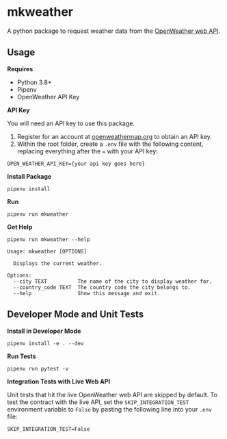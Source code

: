 # mkweather

A python package to request weather data from the [OpenWeather web API](https://openweathermap.org/).

## Usage

**Requires**

- Python 3.8+
- Pipenv
- OpenWeather API Key

**API Key**

You will need an API key to use this package.

1. Register for an account at [openweathermap.org](https://openweathermap.org/) to obtain an API key.
1. Within the root folder, create a `.env` file with the following content, replacing everything after the `=` with your API key:

```
OPEN_WEATHER_API_KEY={your api key goes here}
```

**Install Package**

`pipenv install`

**Run**

`pipenv run mkweather`

**Get Help**

`pipenv run mkweather --help`

```
Usage: mkweather [OPTIONS]

  Displays the current weather.

Options:
  --city TEXT          The name of the city to display weather for.
  --country_code TEXT  The country code the city belongs to.
  --help               Show this message and exit.
```

## Developer Mode and Unit Tests

**Install in Developer Mode**

`pipenv install -e . --dev`

**Run Tests**

`pipenv run pytest -v`

**Integration Tests with Live Web API**

Unit tests that hit the live OpenWeather web API are skipped by default. To test the contract with the live API, set the `SKIP_INTEGRATION_TEST` environment variable to `False` by pasting the following line into your `.env` file:

`SKIP_INTEGRATION_TEST=False`
